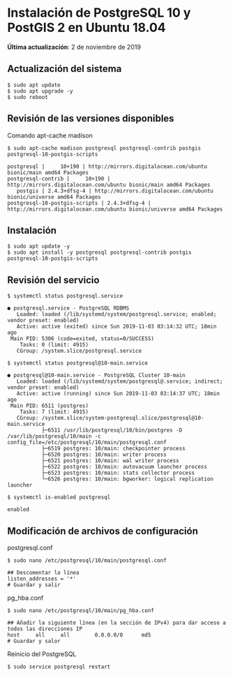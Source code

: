 # Instalación de PostgreSQL 10 y PostGIS 2 en Ubuntu 18.04
**Última actualización**: 2 de noviembre de 2019

## Actualización del sistema
```terminal
$ sudo apt update
$ sudo apt upgrade -y
$ sudo reboot
```

## Revisión de las versiones disponibles
Comando apt-cache madison
```terminal
$ sudo apt-cache madison postgresql postgresql-contrib postgis postgresql-10-postgis-scripts
```
```terminal
postgresql |     10+190 | http://mirrors.digitalocean.com/ubuntu bionic/main amd64 Packages
postgresql-contrib |     10+190 | http://mirrors.digitalocean.com/ubuntu bionic/main amd64 Packages
   postgis | 2.4.3+dfsg-4 | http://mirrors.digitalocean.com/ubuntu bionic/universe amd64 Packages
postgresql-10-postgis-scripts | 2.4.3+dfsg-4 | http://mirrors.digitalocean.com/ubuntu bionic/universe amd64 Packages
```

## Instalación
```terminal
$ sudo apt update -y
$ sudo apt install -y postgresql postgresql-contrib postgis postgresql-10-postgis-scripts
```

## Revisión del servicio
```terminal
$ systemctl status postgresql.service
```
```terminal
● postgresql.service - PostgreSQL RDBMS
   Loaded: loaded (/lib/systemd/system/postgresql.service; enabled; vendor preset: enabled)
   Active: active (exited) since Sun 2019-11-03 03:14:32 UTC; 18min ago
 Main PID: 5306 (code=exited, status=0/SUCCESS)
    Tasks: 0 (limit: 4915)
   CGroup: /system.slice/postgresql.service
```

```terminal
$ systemctl status postgresql@10-main.service
```
```terminal
● postgresql@10-main.service - PostgreSQL Cluster 10-main
   Loaded: loaded (/lib/systemd/system/postgresql@.service; indirect; vendor preset: enabled)
   Active: active (running) since Sun 2019-11-03 03:14:37 UTC; 18min ago
 Main PID: 6511 (postgres)
    Tasks: 7 (limit: 4915)
   CGroup: /system.slice/system-postgresql.slice/postgresql@10-main.service
           ├─6511 /usr/lib/postgresql/10/bin/postgres -D /var/lib/postgresql/10/main -c config_file=/etc/postgresql/10/main/postgresql.conf
           ├─6519 postgres: 10/main: checkpointer process
           ├─6520 postgres: 10/main: writer process
           ├─6521 postgres: 10/main: wal writer process
           ├─6522 postgres: 10/main: autovacuum launcher process
           ├─6523 postgres: 10/main: stats collector process
           └─6526 postgres: 10/main: bgworker: logical replication launcher
```

```terminal
$ systemctl is-enabled postgresql
```
```terminal
enabled
```

## Modificación de archivos de configuración
postgresql.conf
```terminal
$ sudo nano /etc/postgresql/10/main/postgresql.conf
```
```terminal
## Descomentar la línea
listen_addresses = '*'
# Guardar y salir
```

pg_hba.conf
```terminal
$ sudo nano /etc/postgresql/10/main/pg_hba.conf
```
```terminal
## Añadir la siguiente línea (en la sección de IPv4) para dar acceso a todos las direcciones IP
host     all     all        0.0.0.0/0      md5
# Guardar y salor
```

Reinicio del PostgreSQL
```terminal
$ sudo service postgresql restart
```
